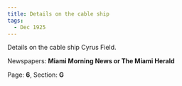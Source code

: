 ```yaml
---  
title: Details on the cable ship  
tags:  
  - Dec 1925  
---  
```

  
Details on the cable ship Cyrus Field.  
  
Newspapers: **Miami Morning News or The Miami Herald**  
  
Page: **6**, Section: **G** 

